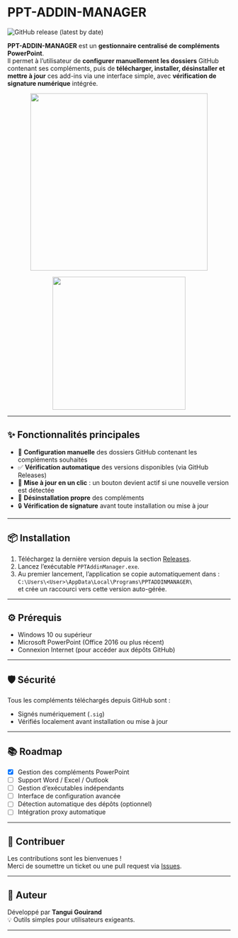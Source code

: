 # PPT-ADDIN-MANAGER

![GitHub release (latest by date)](https://img.shields.io/github/v/release/Tangui-Gouirand/PPT-ADDIN-MANAGER?label=version&color=blue)

**PPT-ADDIN-MANAGER** est un **gestionnaire centralisé de compléments PowerPoint**.  
Il permet à l’utilisateur de **configurer manuellement les dossiers** GitHub contenant ses compléments, puis de **télécharger, installer, désinstaller et mettre à jour** ces add-ins via une interface simple, avec **vérification de signature numérique** intégrée.

<p align="center">
  <img src="https://github.com/user-attachments/assets/a3ba853d-008e-47cc-b695-501a1d8b6d66" width="400"/>
</p>

<p align="center">
  <img src="https://github.com/user-attachments/assets/ece29652-88d0-4f90-b475-a3fd01bd7ff9" width="300"/>
</p>

---

## ✨ Fonctionnalités principales

- 📁 **Configuration manuelle** des dossiers GitHub contenant les compléments souhaités
- ✅ **Vérification automatique** des versions disponibles (via GitHub Releases)
- 🔘 **Mise à jour en un clic** : un bouton devient actif si une nouvelle version est détectée
- 🧹 **Désinstallation propre** des compléments
- 🔒 **Vérification de signature** avant toute installation ou mise à jour

---

## 📦 Installation

1. Téléchargez la dernière version depuis la section [Releases](https://github.com/Tangui-Gouirand/PPT-ADDIN-MANAGER/releases).
2. Lancez l’exécutable `PPTAddinManager.exe`.
3. Au premier lancement, l’application se copie automatiquement dans :  
   `C:\Users\<User>\AppData\Local\Programs\PPTADDINMANAGER\`  
   et crée un raccourci vers cette version auto-gérée.

---

## ⚙️ Prérequis

- Windows 10 ou supérieur
- Microsoft PowerPoint (Office 2016 ou plus récent)
- Connexion Internet (pour accéder aux dépôts GitHub)

---

## 🛡️ Sécurité

Tous les compléments téléchargés depuis GitHub sont :
- Signés numériquement (`.sig`)
- Vérifiés localement avant installation ou mise à jour

---

## 📚 Roadmap

- [x] Gestion des compléments PowerPoint
- [ ] Support Word / Excel / Outlook
- [ ] Gestion d’exécutables indépendants
- [ ] Interface de configuration avancée
- [ ] Détection automatique des dépôts (optionnel)
- [ ] Intégration proxy automatique

---

## 🤝 Contribuer

Les contributions sont les bienvenues !  
Merci de soumettre un ticket ou une pull request via [Issues](https://github.com/Tangui-Gouirand/PPT-ADDIN-MANAGER/issues).

---

## 👤 Auteur

Développé par **Tangui Gouirand**  
💡 Outils simples pour utilisateurs exigeants.

---
